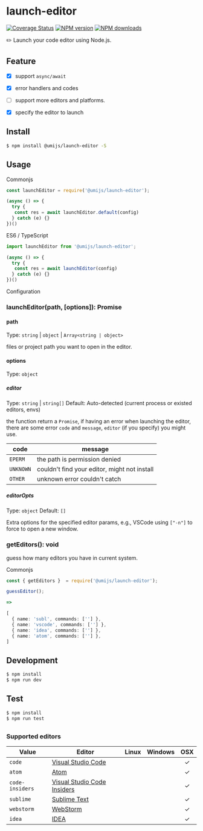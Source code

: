 # launch-editor

[![Coverage Status](https://coveralls.io/repos/github/umijs/launch-editor/badge.svg?branch=master)](https://coveralls.io/github/umijs/launch-editor?branch=master) [![NPM version](https://img.shields.io/npm/v/@umijs/launch-editor.svg?style=flat)](https://npmjs.org/package/@umijs/launch-editor) [![NPM downloads](http://img.shields.io/npm/dm/@umijs/launch-editor.svg?style=flat)](https://npmjs.org/package/@umijs/launch-editor)

✏️ Launch your code editor using Node.js.

## Feature
- [x] support `async/await`
- [x] error handlers and codes
- [ ] support more editors and platforms.
- [x] specify the editor to launch


## Install

```sh
$ npm install @umijs/launch-editor -S
```

## Usage

Commonjs

```js
const launchEditor = require('@umijs/launch-editor');

(async () => {
  try {
   const res = await launchEditor.default(config)
  } catch (e) {}
})()

```

ES6 / TypeScript

```js
import launchEditor from '@umijs/launch-editor';

(async () => {
  try {
   const res = await launchEditor(config)
  } catch (e) {}
})()
```

Configuration

### launchEditor(path, [options]): Promise<void>

#### path

Type: `string` | `object` | `Array<string | object>`

files or project path you want to open in the editor.

#### options

Type: `object`

##### editor
Type: `string` | `string[]`
Default: Auto-detected (current process or existed editors, envs)

the function return a `Promise`, if having an error when launching the editor, there are some error `code` and `message`, `editor` (if you specify) you might use.

| code | message |
|--------|------|
| `EPERM` | the path is permission denied |
| `UNKNOWN` | couldn't find your editor, might not install |
| `OTHER` | unknown error couldn't catch |

##### editorOpts
Type: `object`
Default: `[]`

Extra options for the specified editor params, e.g., VSCode using  `["-n"]` to force to open a new window.

### getEditors(): void
guess how many editors you have in current system.

Commonjs

```ts
const { getEditors }  = require('@umijs/launch-editor');

guessEditor();

=>

[
  { name: 'subl', commands: [''] },
  { name: 'vscode', commands: [''] },
  { name: 'idea', commands: [''] },
  { name: 'atom', commands: [''] },
]
```


## Development

```sh
$ npm install
$ npm run dev
```

## Test

```sh
$ npm install
$ npm run test
```

##

### Supported editors

| Value | Editor | Linux | Windows | OSX |
|--------|------|:------:|:------:|:------:|
| `code` | [Visual Studio Code](https://code.visualstudio.com/) |||✓|
| `atom` | [Atom](https://atom.io/) |||✓|
| `code-insiders` | [Visual Studio Code Insiders](https://code.visualstudio.com/insiders/) |||✓|
| `sublime` | [Sublime Text](https://www.sublimetext.com/) |||✓|
| `webstorm` | [WebStorm](https://www.jetbrains.com/webstorm/) |||✓|
| `idea` | [IDEA](https://www.jetbrains.com/idea/) |||✓|
